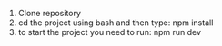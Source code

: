 1. Clone repository
2. cd the project using bash and then type:
  npm install
3. to start the project you need to run:
  npm run dev
